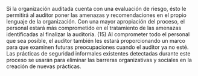 Si la organización auditada cuenta con una evaluación de riesgo, ésto le permitirá al auditor poner las amenazas y recomendaciones en el propio lenguaje de la organización. Con una mayor apropiación del proceso, el personal estará más comprometido en el tratamiento de las amenazas identificadas al finalizar la auditoría. (15) Al comprometer todo el personal que sea posible, el auditor también les estará proporcionando un marco para que examinen futuras preocupaciones cuando el auditor ya no esté. Las prácticas de seguridad informales existentes detectadas durante este proceso se usarán para eliminar las barreras organizativas y sociales en la creación de nuevas prácticas.

